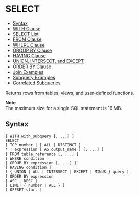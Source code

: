 # SELECT<a name="r_SELECT_synopsis"></a>


+ [Syntax](#r_SELECT_synopsis-synopsis)
+ [WITH Clause](r_WITH_clause.md)
+ [SELECT List](r_SELECT_list.md)
+ [FROM Clause](r_FROM_clause30.md)
+ [WHERE Clause](r_WHERE_clause.md)
+ [GROUP BY Clause](r_GROUP_BY_clause.md)
+ [HAVING Clause](r_HAVING_clause.md)
+ [UNION, INTERSECT, and EXCEPT](r_UNION.md)
+ [ORDER BY Clause](r_ORDER_BY_clause.md)
+ [Join Examples](r_Join_examples.md)
+ [Subquery Examples](r_Subquery_examples.md)
+ [Correlated Subqueries](r_correlated_subqueries.md)

Returns rows from tables, views, and user\-defined functions\. 

**Note**  
The maximum size for a single SQL statement is 16 MB\.

## Syntax<a name="r_SELECT_synopsis-synopsis"></a>

```
[ WITH with_subquery [, ...] ]
SELECT
[ TOP number | [ ALL | DISTINCT ]
* | expression [ AS output_name ] [, ...] ]
[ FROM table_reference [, ...] ]
[ WHERE condition ]
[ GROUP BY expression [, ...] ]
[ HAVING condition ]
[ { UNION | ALL | INTERSECT | EXCEPT | MINUS } query ]
[ ORDER BY expression
[ ASC | DESC ]
[ LIMIT { number | ALL } ]
[ OFFSET start ]
```